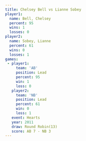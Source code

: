 ```yaml
---
title: Chelsey Bell vs Lianne Sobey
player1:             
  name: Bell, Chelsey
  percent: 95        
  wins: 1            
  losses: 0          
player2:             
  name: Sobey, Lianne
  percent: 61        
  wins: 0            
  losses: 1          
games:
 - player1:        
     team: 'AB'    
     position: Lead
     percent: 95   
     win: 1        
     loss: 0       
   player2:        
     team: 'NB'    
     position: Lead
     percent: 61   
     win: 0        
     loss: 1       
   event: Hearts        
   year: 2011           
   draw: Round Robin(13)
   score: AB 7 - NB 3   
---
```

